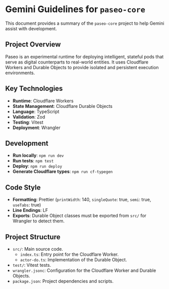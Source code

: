 # Gemini Guidelines for `paseo-core`

This document provides a summary of the `paseo-core` project to help Gemini assist with development.

## Project Overview

Paseo is an experimental runtime for deploying intelligent, stateful pods that serve as digital counterparts to real-world entities. It uses Cloudflare Workers and Durable Objects to provide isolated and persistent execution environments.

## Key Technologies

- **Runtime**: Cloudflare Workers
- **State Management**: Cloudflare Durable Objects
- **Language**: TypeScript
- **Validation**: Zod
- **Testing**: Vitest
- **Deployment**: Wrangler

## Development

- **Run locally**: `npm run dev`
- **Run tests**: `npm test`
- **Deploy**: `npm run deploy`
- **Generate Cloudflare types**: `npm run cf-typegen`

## Code Style

- **Formatting**: Prettier (`printWidth`: 140, `singleQuote`: true, `semi`: true, `useTabs`: true)
- **Line Endings**: LF
- **Exports**: Durable Object classes must be exported from `src/` for Wrangler to detect them.

## Project Structure

- `src/`: Main source code.
  - `index.ts`: Entry point for the Cloudflare Worker.
  - `actor-do.ts`: Implementation of the Durable Object.
- `test/`: Vitest tests.
- `wrangler.jsonc`: Configuration for the Cloudflare Worker and Durable Objects.
- `package.json`: Project dependencies and scripts.